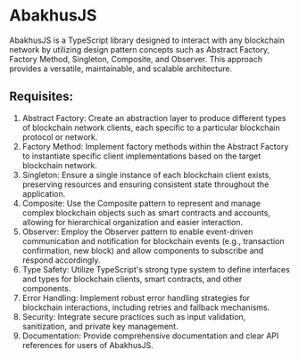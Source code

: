# AbakhusJS

AbakhusJS is a TypeScript library designed to interact with any blockchain network by utilizing design pattern concepts such as Abstract Factory, Factory Method, Singleton, Composite, and Observer. This approach provides a versatile, maintainable, and scalable architecture.

## Requisites:
1. Abstract Factory: Create an abstraction layer to produce different types of blockchain network clients, each specific to a particular blockchain protocol or network.
2. Factory Method: Implement factory methods within the Abstract Factory to instantiate specific client implementations based on the target blockchain network.
3. Singleton: Ensure a single instance of each blockchain client exists, preserving resources and ensuring consistent state throughout the application.
4. Composite: Use the Composite pattern to represent and manage complex blockchain objects such as smart contracts and accounts, allowing for hierarchical organization and easier interaction.
5. Observer: Employ the Observer pattern to enable event-driven communication and notification for blockchain events (e.g., transaction confirmation, new block) and allow components to subscribe and respond accordingly.
6. Type Safety: Utilize TypeScript's strong type system to define interfaces and types for blockchain clients, smart contracts, and other components.
7. Error Handling: Implement robust error handling strategies for blockchain interactions, including retries and fallback mechanisms.
8. Security: Integrate secure practices such as input validation, sanitization, and private key management.
9. Documentation: Provide comprehensive documentation and clear API references for users of AbakhusJS.
